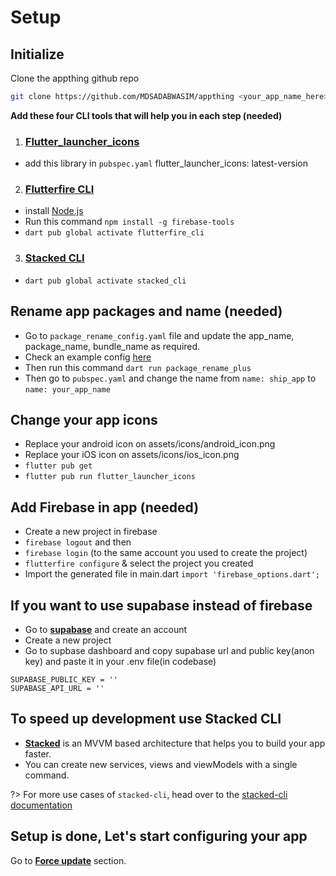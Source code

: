 # Setup

## Initialize

Clone the appthing github repo

```bash
git clone https://github.com/MDSADABWASIM/appthing <your_app_name_here>
```

**Add these four CLI tools that will help you in each step (needed)**

1. ### [Flutter_launcher_icons](https://pub.dev/packages/flutter_launcher_icons)
- add this library in `pubspec.yaml` flutter_launcher_icons: latest-version

2. ### [Flutterfire CLI](https://firebase.flutter.dev/docs/cli/)
- install [Node.js](https://nodejs.org/en/download)
- Run this command `npm install -g firebase-tools`
- ```dart pub global activate flutterfire_cli```

3. ### [Stacked CLI](https://stacked.filledstacks.com/docs/tooling/stacked-cli/)
- ```dart pub global activate stacked_cli```


## Rename app packages and name (needed)

- Go to `package_rename_config.yaml` file and update the app_name, package_name, bundle_name as required.
- Check an example config [here](https://github.com/chandrabezzo/package_rename/blob/main/example/example.md#default-configuration)
- Then run this command ```dart run package_rename_plus```
- Then go to `pubspec.yaml` and change the name from `name: ship_app` to `name: your_app_name`


## Change your app icons

- Replace your android icon on assets/icons/android_icon.png
- Replace your iOS icon on assets/icons/ios_icon.png
- `flutter pub get`
- `flutter pub run flutter_launcher_icons`

## Add Firebase in app (needed)
- Create a new project in firebase
- ```firebase logout``` and then
- ```firebase login``` (to the same account you used to create the project)
- ```flutterfire configure``` & select the project you created
-   Import the generated file in main.dart  ```import 'firebase_options.dart';```

## If you want to use supabase instead of firebase
- Go to **[supabase](https://supabase.io/)** and create an account
- Create a new project
- Go to supbase dashboard and copy supabase url and public key(anon key) and paste it in your .env file(in codebase)

```
SUPABASE_PUBLIC_KEY = ''
SUPABASE_API_URL = ''
```

## To speed up development use Stacked CLI
-   **[Stacked](https://stacked.filledstacks.com)** is an MVVM based architecture that helps you to build your app faster.
-   You can create new services, views and viewModels with a single command.

?> For more use cases of `stacked-cli`, head over to the [stacked-cli documentation](https://stacked.filledstacks.com/docs/getting-started/overview)

## Setup is done, Let's start configuring your app

Go to **[Force update](force_update.md)** section.

